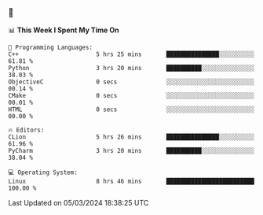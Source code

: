 ### 👋

<!--START_SECTION:waka-->
📊 **This Week I Spent My Time On** 

```text
💬 Programming Languages: 
C++                      5 hrs 25 mins       ███████████████░░░░░░░░░░   61.81 % 
Python                   3 hrs 20 mins       ██████████░░░░░░░░░░░░░░░   38.03 % 
ObjectiveC               0 secs              ░░░░░░░░░░░░░░░░░░░░░░░░░   00.14 % 
CMake                    0 secs              ░░░░░░░░░░░░░░░░░░░░░░░░░   00.01 % 
HTML                     0 secs              ░░░░░░░░░░░░░░░░░░░░░░░░░   00.00 % 

🔥 Editors: 
CLion                    5 hrs 26 mins       ███████████████░░░░░░░░░░   61.96 % 
PyCharm                  3 hrs 20 mins       ██████████░░░░░░░░░░░░░░░   38.04 % 

💻 Operating System: 
Linux                    8 hrs 46 mins       █████████████████████████   100.00 % 
```


 Last Updated on 05/03/2024 18:38:25 UTC
<!--END_SECTION:waka-->
